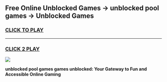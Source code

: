 
## Free Online Unblocked Games → unblocked pool games → Unblocked Games
<h3>
<a href="https://premium.freeplayer.one?title=unblocked_pool_games&ref=21F">CLICK TO PLAY</a></h3>
<hr>

<h3>
<a href="https://premium.freeplayer.one?title=unblocked_pool_games&ref=21F">CLICK 2 PLAY</a>
  
</h3>

<a href="https://premium.freeplayer.one?title=unblocked_pool_games&ref=21F/"><img src="https://clearcache.store/games.png"></a>


**unblocked pool games games unblocked: Your Gateway to Fun and Accessible Online Gaming**
